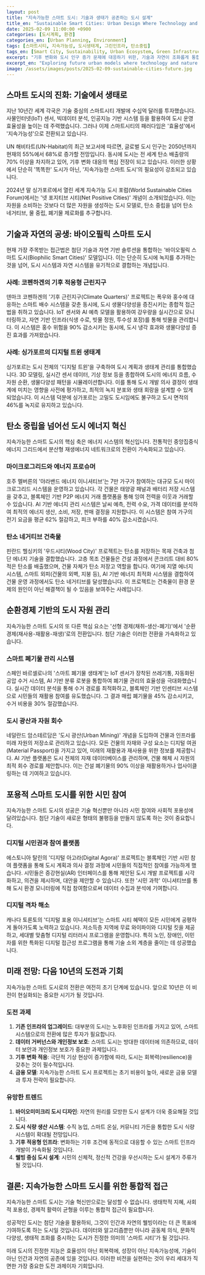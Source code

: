 ```yaml
---
layout: post
title: "지속가능한 스마트 도시: 기술과 생태가 공존하는 도시 설계"
title_en: "Sustainable Smart Cities: Urban Design Where Technology and Ecology Coexist"
date: 2025-02-09 11:00:00 +0900
categories: [도시계획, 환경]
categories_en: [Urban Planning, Environment]
tags: [스마트시티, 지속가능성, 도시생태계, 그린인프라, 탄소중립]
tags_en: [Smart City, Sustainability, Urban Ecosystem, Green Infrastructure, Carbon Neutrality]
excerpt: "기후 변화와 도시 인구 증가 문제에 대응하기 위한, 기술과 자연이 조화롭게 통합된 미래 도시 모델을 탐구합니다."
excerpt_en: "Exploring future urban models where technology and nature are harmoniously integrated to address climate change and urban population growth."
image: /assets/images/posts/2025-02-09-sustainable-cities-future.jpg
---
```


<div class="post-content-ko" markdown="1">
  
## 스마트 도시의 진화: 기술에서 생태로

지난 10년간 세계 각국은 기술 중심의 스마트시티 개발에 수십억 달러를 투자했습니다. 사물인터넷(IoT) 센서, 빅데이터 분석, 인공지능 기반 시스템 등을 활용하여 도시 운영 효율성을 높이는 데 주력했습니다. 그러나 이제 스마트시티의 패러다임은 '효율성'에서 '지속가능성'으로 전환되고 있습니다.

UN 해비타트(UN-Habitat)의 최근 보고서에 따르면, 글로벌 도시 인구는 2050년까지 현재의 55%에서 68%로 증가할 전망입니다. 동시에 도시는 전 세계 탄소 배출량의 70% 이상을 차지하고 있어, 기후 변화 대응의 핵심 전장이 되고 있습니다. 이러한 상황에서 단순히 '똑똑한' 도시가 아닌, '지속가능한 스마트 도시'의 필요성이 강조되고 있습니다.

2024년 말 싱가포르에서 열린 세계 지속가능 도시 포럼(World Sustainable Cities Forum)에서는 '넷 포지티브 시티(Net Positive Cities)' 개념이 소개되었습니다. 이는 자원을 소비하는 것보다 더 많은 자원을 생성하는 도시 모델로, 탄소 중립을 넘어 탄소 네거티브, 물 중립, 폐기물 제로화를 추구합니다.

## 기술과 자연의 공생: 바이오필릭 스마트 도시

현재 가장 주목받는 접근법은 첨단 기술과 자연 기반 솔루션을 통합하는 '바이오필릭 스마트 도시(Biophilic Smart Cities)' 모델입니다. 이는 단순히 도시에 녹지를 추가하는 것을 넘어, 도시 시스템과 자연 시스템을 유기적으로 결합하는 개념입니다.

### 사례: 코펜하겐의 기후 적응형 근린지구
덴마크 코펜하겐의 '기후 근린지구(Climate Quarters)' 프로젝트는 폭우와 홍수에 대응하는 스마트 배수 시스템을 갖춘 동시에, 도시 생물다양성을 증진시키는 종합적 접근법을 취하고 있습니다. IoT 센서와 AI 예측 모델을 활용하여 강우량을 실시간으로 모니터링하고, 자연 기반 인프라(식생 수로, 빗물 정원, 투수성 포장)를 통해 빗물을 관리합니다. 이 시스템은 홍수 위험을 90% 감소시키는 동시에, 도시 냉각 효과와 생물다양성 증진 효과를 가져왔습니다.

### 사례: 싱가포르의 디지털 트윈 생태계
싱가포르는 도시 전체의 '디지털 트윈'을 구축하여 도시 계획과 생태계 관리를 통합했습니다. 3D 모델링, 실시간 센서 데이터, 기상 정보 등을 종합하여 도시의 에너지 흐름, 수자원 순환, 생물다양성 패턴을 시뮬레이션합니다. 이를 통해 도시 개발 의사 결정이 생태계에 미치는 영향을 사전에 평가하고, 최적의 녹지 분포와 생태 회랑을 설계할 수 있게 되었습니다. 이 시스템 덕분에 싱가포르는 고밀도 도시임에도 불구하고 도시 면적의 46%를 녹지로 유지하고 있습니다.

## 탄소 중립을 넘어선 도시 에너지 혁신

지속가능한 스마트 도시의 핵심 축은 에너지 시스템의 혁신입니다. 전통적인 중앙집중식 에너지 그리드에서 분산형 재생에너지 네트워크로의 전환이 가속화되고 있습니다.

### 마이크로그리드와 에너지 프로슈머
호주 멜버른의 '야라밴드 에너지 이니셔티브'는 7만 가구가 참여하는 대규모 도시 마이크로그리드 시스템을 운영하고 있습니다. 각 건물은 태양광 패널과 배터리 저장 시스템을 갖추고, 블록체인 기반 P2P 에너지 거래 플랫폼을 통해 잉여 전력을 이웃과 거래할 수 있습니다. AI 기반 에너지 관리 시스템은 날씨 예측, 전력 수요, 가격 데이터를 분석하여 최적의 에너지 생산, 소비, 저장, 판매 결정을 지원합니다. 이 시스템은 참여 가구의 전기 요금을 평균 62% 절감하고, 피크 부하를 40% 감소시켰습니다.

### 탄소 네거티브 건축물
핀란드 헬싱키의 '우드시티(Wood City)' 프로젝트는 탄소를 저장하는 목재 건축과 첨단 에너지 기술을 결합했습니다. 고층 목조 건물들은 건설 과정에서 콘크리트 대비 80% 적은 탄소를 배출했으며, 건물 자체가 탄소 저장고 역할을 합니다. 여기에 지열 에너지 시스템, 스마트 외피(건물의 외벽, 지붕 등), AI 기반 에너지 최적화 시스템을 결합하여 건물 운영 과정에서도 탄소 네거티브를 달성했습니다. 이 프로젝트는 건축물이 환경 문제의 원인이 아닌 해결책이 될 수 있음을 보여주는 사례입니다.

## 순환경제 기반의 도시 자원 관리

지속가능한 스마트 도시의 또 다른 핵심 요소는 '선형 경제(채취-생산-폐기)'에서 '순환 경제(재사용-재활용-재생)'로의 전환입니다. 첨단 기술은 이러한 전환을 가속화하고 있습니다.

### 스마트 폐기물 관리 시스템
스페인 바르셀로나의 '스마트 폐기물 생태계'는 IoT 센서가 장착된 쓰레기통, 자동화된 공압 수거 시스템, AI 기반 분류 로봇을 통합하여 폐기물 관리의 효율성을 극대화했습니다. 실시간 데이터 분석을 통해 수거 경로를 최적화하고, 블록체인 기반 인센티브 시스템으로 시민들의 재활용 참여를 유도했습니다. 그 결과 매립 폐기물을 45% 감소시키고, 수거 비용을 30% 절감했습니다.

### 도시 광산과 자원 회수
네덜란드 암스테르담은 '도시 광산(Urban Mining)' 개념을 도입하여 건물과 인프라를 미래 자원의 저장소로 관리하고 있습니다. 모든 건물의 자재와 구성 요소는 디지털 여권(Material Passport)을 가지고 있어, 미래의 재활용과 재사용을 위한 정보를 제공합니다. AI 기반 플랫폼은 도시 전체의 자재 데이터베이스를 관리하며, 건물 해체 시 자원의 최적 회수 경로를 제안합니다. 이는 건설 폐기물의 90% 이상을 재활용하거나 업사이클링하는 데 기여하고 있습니다.

## 포용적 스마트 도시를 위한 시민 참여

지속가능한 스마트 도시의 성공은 기술 혁신뿐만 아니라 시민 참여와 사회적 포용성에 달려있습니다. 첨단 기술이 새로운 형태의 불평등을 만들지 않도록 하는 것이 중요합니다.

### 디지털 시민권과 참여 플랫폼
에스토니아 탈린의 '디지털 아고라(Digital Agora)' 프로젝트는 블록체인 기반 시민 참여 플랫폼을 통해 도시 계획과 의사 결정 과정에 시민들의 직접적인 참여를 가능하게 했습니다. 시민들은 증강현실(AR) 인터페이스를 통해 제안된 도시 개발 프로젝트를 시각화하고, 의견을 제시하며, 대안을 제안할 수 있습니다. 또한 '시민 과학' 이니셔티브를 통해 도시 환경 모니터링에 직접 참여함으로써 데이터 수집과 분석에 기여합니다.

### 디지털 격차 해소
캐나다 토론토의 '디지털 포용 이니셔티브'는 스마트 시티 혜택이 모든 시민에게 공평하게 돌아가도록 노력하고 있습니다. 저소득층 지역에 무료 와이파이와 디지털 킷을 제공하고, 세대별 맞춤형 디지털 리터러시 프로그램을 운영합니다. 특히 노인, 장애인, 이민자를 위한 특화된 디지털 접근성 프로그램을 통해 기술 소외 계층을 줄이는 데 성공했습니다.

## 미래 전망: 다음 10년의 도전과 기회

지속가능한 스마트 도시로의 전환은 여전히 초기 단계에 있습니다. 앞으로 10년은 이 비전이 현실화되는 중요한 시기가 될 것입니다.

### 도전 과제
1. **기존 인프라의 업그레이드**: 대부분의 도시는 노후화된 인프라를 가지고 있어, 스마트 시스템으로의 전환에 많은 투자가 필요합니다.
2. **데이터 거버넌스와 개인정보 보호**: 스마트 도시는 방대한 데이터에 의존하므로, 데이터 보안과 개인정보 보호가 중요한 과제입니다.
3. **기후 변화 적응**: 극단적 기상 현상이 증가함에 따라, 도시는 회복력(resilience)을 갖추는 것이 필수적입니다.
4. **금융 모델**: 지속가능한 스마트 도시 프로젝트는 초기 비용이 높아, 새로운 금융 모델과 투자 전략이 필요합니다.

### 유망한 트렌드
1. **바이오미미크리 도시 디자인**: 자연의 원리를 모방한 도시 설계가 더욱 중요해질 것입니다.
2. **도시 식량 생산 시스템**: 수직 농업, 스마트 온실, 커뮤니티 가든을 통합한 도시 식량 시스템이 확대될 전망입니다.
3. **기후 적응형 인프라**: 변화하는 기후 조건에 동적으로 대응할 수 있는 스마트 인프라 개발이 가속화될 것입니다.
4. **웰빙 중심 도시 설계**: 시민의 신체적, 정신적 건강을 우선시하는 도시 설계가 주류가 될 것입니다.

## 결론: 지속가능한 스마트 도시를 위한 통합적 접근

지속가능한 스마트 도시는 기술 혁신만으로는 달성할 수 없습니다. 생태학적 지혜, 사회적 포용성, 경제적 활력이 균형을 이루는 통합적 접근이 필요합니다.

성공적인 도시는 첨단 기술을 활용하되, 그것이 인간과 자연의 웰빙이라는 더 큰 목표에 기여하도록 하는 도시일 것입니다. 데이터와 알고리즘뿐만 아니라 공동체 의식, 문화적 다양성, 생태적 조화를 중시하는 도시가 진정한 의미의 '스마트 시티'가 될 것입니다.

미래 도시의 진정한 지능은 효율성이 아닌 회복력에, 성장이 아닌 지속가능성에, 기술이 아닌 인간과 자연의 공존에 있을 것입니다. 이러한 비전을 실현하는 것이 우리 세대가 직면한 가장 중요한 도전 과제이자 기회입니다.
</div>

<div class="post-content-en" markdown="1" style="display: none;">
  
## The Evolution of Smart Cities: From Technology to Ecology

Over the past decade, countries worldwide have invested billions of dollars in technology-centered smart city development. They have focused on increasing urban operational efficiency using Internet of Things (IoT) sensors, big data analysis, and AI-based systems. However, the smart city paradigm is now shifting from 'efficiency' to 'sustainability.'

According to a recent report by UN-Habitat, the global urban population is projected to increase from the current 55% to 68% by 2050. At the same time, cities account for more than 70% of global carbon emissions, making them key battlegrounds for climate change response. In this context, the need for 'sustainable smart cities' rather than simply 'smart' cities is being emphasized.

At the World Sustainable Cities Forum held in Singapore at the end of 2024, the concept of 'Net Positive Cities' was introduced. This urban model generates more resources than it consumes, pursuing carbon negativity, water neutrality, and zero waste beyond carbon neutrality.

## The Symbiosis of Technology and Nature: Biophilic Smart Cities

The most notable approach currently is the 'Biophilic Smart Cities' model, which integrates cutting-edge technology with nature-based solutions. This concept goes beyond simply adding green spaces to cities, organically combining urban systems with natural systems.

### Case Study: Copenhagen's Climate-Adaptive Neighborhoods
Copenhagen's 'Climate Quarters' project in Denmark takes a comprehensive approach with smart drainage systems that respond to heavy rainfall and flooding while enhancing urban biodiversity. Using IoT sensors and AI prediction models, it monitors rainfall in real-time and manages rainwater through nature-based infrastructure (vegetated channels, rain gardens, permeable pavements). This system has reduced flood risk by 90% while providing urban cooling effects and biodiversity benefits.

### Case Study: Singapore's Digital Twin Ecosystem
Singapore has built a 'digital twin' of the entire city, integrating urban planning and ecosystem management. It simulates the city's energy flows, water cycles, and biodiversity patterns by combining 3D modeling, real-time sensor data, and weather information. This allows for prior assessment of how urban development decisions impact ecosystems and enables the design of optimal green space distribution and ecological corridors. Thanks to this system, Singapore maintains 46% of its urban area as green space despite being a high-density city.

## Urban Energy Innovation Beyond Carbon Neutrality

A core axis of sustainable smart cities is energy system innovation. The transition from traditional centralized energy grids to distributed renewable energy networks is accelerating.

### Microgrids and Energy Prosumers
Melbourne's 'Yarra Bend Energy Initiative' in Australia operates a large-scale urban microgrid system with 70,000 households participating. Each building is equipped with solar panels and battery storage systems, allowing surplus power to be traded with neighbors through a blockchain-based P2P energy trading platform. An AI-based energy management system analyzes weather forecasts, power demand, and price data to support optimal decisions for energy production, consumption, storage, and sales. This system has reduced electricity bills by an average of 62% for participating households and decreased peak load by 40%.

### Carbon-Negative Buildings
Helsinki's 'Wood City' project in Finland combines carbon-storing timber construction with advanced energy technologies. The high-rise wooden buildings emitted 80% less carbon during construction compared to concrete and serve as carbon repositories themselves. Combined with geothermal energy systems, smart building envelopes, and AI-based energy optimization systems, these buildings achieve carbon negativity during operation. This project demonstrates that buildings can be solutions to environmental problems rather than causes.

## Circular Economy-Based Urban Resource Management

Another key element of sustainable smart cities is the transition from a 'linear economy (extract-produce-discard)' to a 'circular economy (reuse-recycle-regenerate)'. Advanced technology is accelerating this transition.

### Smart Waste Management Systems
Barcelona's 'Smart Waste Ecosystem' in Spain maximizes waste management efficiency by integrating trash bins equipped with IoT sensors, automated pneumatic collection systems, and AI-based sorting robots. It optimizes collection routes through real-time data analysis and encourages citizen participation in recycling through a blockchain-based incentive system. As a result, landfill waste has been reduced by 45% and collection costs cut by 30%.

### Urban Mining and Resource Recovery
Amsterdam in the Netherlands has introduced the concept of 'Urban Mining,' managing buildings and infrastructure as repositories of future resources. All building materials and components have digital 'Material Passports' providing information for future recycling and reuse. An AI-based platform manages the citywide materials database and suggests optimal resource recovery paths when buildings are demolished. This has contributed to recycling or upcycling over 90% of construction waste.

## Citizen Engagement for Inclusive Smart Cities

The success of sustainable smart cities depends not only on technological innovation but also on citizen participation and social inclusivity. It is important to ensure that advanced technology does not create new forms of inequality.

### Digital Citizenship and Participation Platforms
Tallinn's 'Digital Agora' project in Estonia enables direct citizen participation in urban planning and decision-making processes through a blockchain-based citizen engagement platform. Citizens can visualize proposed urban development projects through augmented reality (AR) interfaces, provide feedback, and suggest alternatives. They also contribute to data collection and analysis by participating directly in urban environmental monitoring through 'citizen science' initiatives.

### Bridging the Digital Divide
Toronto's 'Digital Inclusion Initiative' in Canada strives to ensure that smart city benefits are distributed equitably to all citizens. It provides free Wi-Fi and digital kits to low-income areas and operates customized digital literacy programs for different generations. It has successfully reduced technological marginalization, particularly through specialized digital accessibility programs for the elderly, disabled, and immigrants.

## Future Outlook: Challenges and Opportunities for the Next Decade

The transition to sustainable smart cities is still in its early stages. The next decade will be a crucial period for this vision to become reality.

### Challenges
1. **Upgrading Existing Infrastructure**: Most cities have aging infrastructure, requiring significant investment for transition to smart systems.
2. **Data Governance and Privacy Protection**: Smart cities rely on vast amounts of data, making data security and privacy protection critical challenges.
3. **Climate Change Adaptation**: As extreme weather events increase, it is essential for cities to build resilience.
4. **Financial Models**: Sustainable smart city projects have high initial costs, necessitating new financial models and investment strategies.

### Promising Trends
1. **Biomimicry Urban Design**: City design that mimics natural principles will become increasingly important.
2. **Urban Food Production Systems**: Urban food systems integrating vertical farming, smart greenhouses, and community gardens are expected to expand.
3. **Climate-Adaptive Infrastructure**: Development of smart infrastructure capable of dynamically responding to changing climate conditions will accelerate.
4. **Wellbeing-Centered Urban Design**: Urban design prioritizing citizens' physical and mental health will become mainstream.

## Conclusion: An Integrated Approach for Sustainable Smart Cities

Sustainable smart cities cannot be achieved through technological innovation alone. An integrated approach balancing ecological wisdom, social inclusivity, and economic vitality is necessary.

Successful cities will utilize advanced technology but ensure it contributes to the greater goals of human and natural wellbeing. Cities that value community spirit, cultural diversity, and ecological harmony—not just data and algorithms—will become truly 'smart cities' in the meaningful sense.

The true intelligence of future cities will lie in resilience rather than efficiency, sustainability rather than growth, and the coexistence of humans and nature rather than technology alone. Realizing this vision is the most important challenge and opportunity facing our generation.
</div>

<script>
document.addEventListener('DOMContentLoaded', function() {
  // 언어 변경 감지 함수
  function updatePostLanguage() {
    const lang = localStorage.getItem('lang') || 'ko';
    console.log('[포스트] 언어 변경 감지:', lang);
    
    const koContent = document.querySelector('.post-content-ko');
    const enContent = document.querySelector('.post-content-en');
    
    // 콘텐츠 표시/숨김 전환
    if (lang === 'ko') {
      if(koContent) koContent.style.display = 'block';
      if(enContent) enContent.style.display = 'none';
    } else {
      if(koContent) koContent.style.display = 'none';
      if(enContent) enContent.style.display = 'block';
    }
  }
  
  // 초기 언어 설정
  updatePostLanguage();
  
  // 언어 변경 이벤트 리스너
  document.addEventListener('languageChanged', function(e) {
    console.log('[포스트] languageChanged 이벤트 감지:', e.detail?.language);
    updatePostLanguage();
  });
});
</script> 